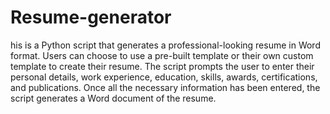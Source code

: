 # Resume-generator
his is a Python script that generates a professional-looking resume in Word format. Users can choose to use a pre-built template or their own custom template to create their resume. The script prompts the user to enter their personal details, work experience, education, skills, awards, certifications, and publications. Once all the necessary information has been entered, the script generates a Word document of the resume.
